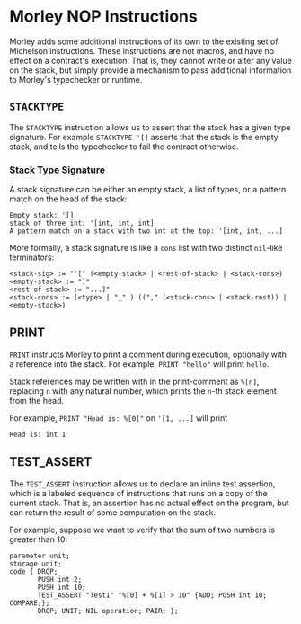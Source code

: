 # Morley NOP Instructions

Morley adds some additional instructions of its own to the existing set of
Michelson instructions. These instructions are not macros, and have no effect on
a contract's execution. That is, they cannot write or alter any value on the
stack, but simply provide a mechanism to pass additional
information to Morley's typechecker or runtime.

## `STACKTYPE`

The `STACKTYPE` instruction allows us to assert that the stack has a given type
signature. For example `STACKTYPE '[]` asserts that the stack is the empty
stack, and tells the typechecker to fail the contract otherwise.

### Stack Type Signature

A stack signature can be either an empty stack, a list of types, or a pattern
match on the head of the stack:

```
Empty stack: '[]
stack of three int: '[int, int, int]
A pattern match on a stack with two int at the top: '[int, int, ...]
```

More formally, a stack signature is like a `cons` list with two distinct
`nil`-like terminators:

```
<stack-sig> := "'[" (<empty-stack> | <rest-of-stack> | <stack-cons>)
<empty-stack> := "]"
<rest-of-stack> := "...]"
<stack-cons> := (<type> | "_" ) (("," (<stack-cons> | <stack-rest)) | <empty-stack>)
```

## PRINT

`PRINT` instructs Morley to print a comment during execution, optionally with
a reference into the stack. For example, `PRINT "hello"` will print `hello`.

Stack references may be written with in the print-comment as `%[n]`, replacing
`n` with any natural number, which prints the `n`-th stack element from the
head.

For example, `PRINT "Head is: %[0]"` on `'[1, ...]` will print

```
Head is: int 1
```

## TEST_ASSERT

The `TEST_ASSERT` instruction allows us to declare an inline test assertion, which is
a labeled sequence of instructions that runs on a copy of the current stack.
That is, an assertion has no actual effect on the program, but can return the
result of some computation on the stack.

For example, suppose we want to verify that the sum of two numbers is greater
than 10:

```
parameter unit;
storage unit;
code { DROP;
       PUSH int 2; 
       PUSH int 10;
       TEST_ASSERT "Test1" "%[0] + %[1] > 10" {ADD; PUSH int 10; COMPARE;};
       DROP; UNIT; NIL operation; PAIR; };

```


